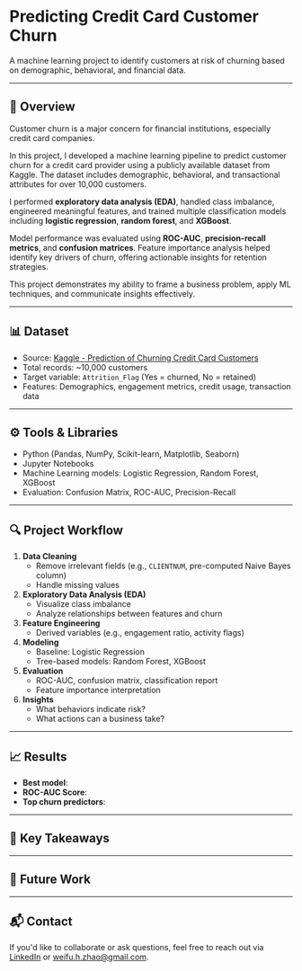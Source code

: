 # Predicting Credit Card Customer Churn

A machine learning project to identify customers at risk of churning based on demographic, behavioral, and financial data.

---

## 📌 Overview

Customer churn is a major concern for financial institutions, especially credit card companies. 

In this project, I developed a machine learning pipeline to predict customer churn for a credit card provider using a publicly available dataset from Kaggle. The dataset includes demographic, behavioral, and transactional attributes for over 10,000 customers. 

I performed **exploratory data analysis (EDA)**, handled class imbalance, engineered meaningful features, and trained multiple classification models including **logistic regression**, **random forest**, and **XGBoost**. 

Model performance was evaluated using **ROC-AUC**, **precision-recall metrics**, and **confusion matrices**. Feature importance analysis helped identify key drivers of churn, offering actionable insights for retention strategies. 

This project demonstrates my ability to frame a business problem, apply ML techniques, and communicate insights effectively.

---

## 📊 Dataset

- Source: [Kaggle - Prediction of Churning Credit Card Customers](https://www.kaggle.com/datasets/thedevastator/predicting-credit-card-customer-attrition-with-m/data)
- Total records: ~10,000 customers
- Target variable: `Attrition_Flag` (Yes = churned, No = retained)
- Features: Demographics, engagement metrics, credit usage, transaction data

---

## ⚙️ Tools & Libraries

- Python (Pandas, NumPy, Scikit-learn, Matplotlib, Seaborn)
- Jupyter Notebooks
- Machine Learning models: Logistic Regression, Random Forest, XGBoost
- Evaluation: Confusion Matrix, ROC-AUC, Precision-Recall

---

## 🔍 Project Workflow

1. **Data Cleaning**  
   - Remove irrelevant fields (e.g., `CLIENTNUM`, pre-computed Naive Bayes column)
   - Handle missing values
2. **Exploratory Data Analysis (EDA)**  
   - Visualize class imbalance  
   - Analyze relationships between features and churn
3. **Feature Engineering**  
   - Derived variables (e.g., engagement ratio, activity flags)
4. **Modeling**  
   - Baseline: Logistic Regression  
   - Tree-based models: Random Forest, XGBoost
5. **Evaluation**  
   - ROC-AUC, confusion matrix, classification report
   - Feature importance interpretation
6. **Insights**  
   - What behaviors indicate risk?
   - What actions can a business take?

---

## 📈 Results

- **Best model**:   
- **ROC-AUC Score**: 
- **Top churn predictors**:
  

---

## 📌 Key Takeaways

<!-- - Class imbalance was handled using SMOTE and stratified sampling.
- Feature importance revealed actionable retention levers.
- The model could help prioritize which customers should receive retention offers. -->

---

## 🧠 Future Work

<!-- - Deploy model as a REST API
- Incorporate time-series data for temporal trends
- Test interventions based on predictions -->

---

## 📬 Contact

If you'd like to collaborate or ask questions, feel free to reach out via [LinkedIn](https://www.linkedin.com/in/frankhzhao/) or weifu.h.zhao@gmail.com.